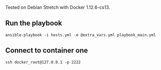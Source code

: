Tested on Debian Stretch with Docker 1.12.6-cs13.

## Run the playbook

~~~
ansible-playbook -i hosts.yml -e @extra_vars.yml playbook_main.yml
~~~

## Connect to container one

~~~
ssh docker_root@127.0.0.1 -p 2222
~~~
